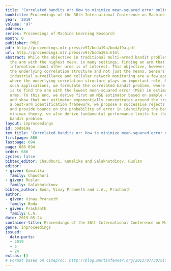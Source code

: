```yaml
---
title: 'Correlated bandits or: How to minimize mean-squared error online'
booktitle: Proceedings of the 36th International Conference on Machine Learning
year: '2019'
volume: '97'
address: 
series: Proceedings of Machine Learning Research
month: 0
publisher: PMLR
pdf: http://proceedings.mlr.press/v97/boda19a/boda19a.pdf
url: http://proceedings.mlr.press/v97/boda19a.html
abstract: While the objective in traditional multi-armed bandit problems is to find
  the arm with the highest mean, in many settings, finding an arm that best captures
  information about other arms is of interest. This objective, however, requires learning
  the underlying correlation structure and not just the means. Sensors placement for
  industrial surveillance and cellular network monitoring are a few applications,
  where the underlying correlation structure plays an important role. Motivated by
  such applications, we formulate the correlated bandit problem, where the objective
  is to find the arm with the lowest mean-squared error (MSE) in estimating all the
  arms. To this end, we derive first an MSE estimator based on sample variances/covariances
  and show that our estimator exponentially concentrates around the true MSE. Under
  a best-arm identification framework, we propose a successive rejects type algorithm
  and provide bounds on the probability of error in identifying the best arm. Using
  minimax theory, we also derive fundamental performance limits for the correlated
  bandit problem.
layout: inproceedings
id: boda19a
tex_title: 'Correlated bandits or: How to minimize mean-squared error online'
firstpage: 686
lastpage: 694
page: 686-694
order: 686
cycles: false
bibtex_editor: Chaudhuri, Kamalika and Salakhutdinov, Ruslan
editor:
- given: Kamalika
  family: Chaudhuri
- given: Ruslan
  family: Salakhutdinov
bibtex_author: Boda, Vinay Praneeth and L.A., Prashanth
author:
- given: Vinay Praneeth
  family: Boda
- given: Prashanth
  family: L.A.
date: 2019-05-24
container-title: Proceedings of the 36th International Conference on Machine Learning
genre: inproceedings
issued:
  date-parts:
  - 2019
  - 5
  - 24
extras: []
# Format based on citeproc: http://blog.martinfenner.org/2013/07/30/citeproc-yaml-for-bibliographies/
---
```

